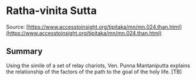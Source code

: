 # Ratha-vinita Sutta



Source: [https://www.accesstoinsight.org/tipitaka/mn/mn.024.than.html](https://www.accesstoinsight.org/tipitaka/mn/mn.024.than.html)



## Summary

Using the simile of a set of relay chariots, Ven. Punna Mantaniputta explains the relationship of the factors of the path to the goal of the holy life. [TB]
